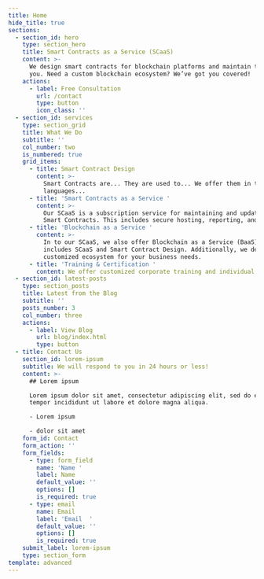 ```yaml
---
title: Home
hide_title: true
sections:
  - section_id: hero
    type: section_hero
    title: Smart Contracts as a Service (SCaaS)
    content: >-
      We design smart contracts for blockchain platforms and maintain them for
      you. Need a custom blockchain ecosystem? We’ve got you covered!
    actions:
      - label: Free Consultation
        url: /contact
        type: button
        icon_class: ''
  - section_id: services
    type: section_grid
    title: What We Do
    subtitle: ''
    col_number: two
    is_numbered: true
    grid_items:
      - title: Smart Contract Design
        content: >-
          Smart Contracts are... They are used to... We offer them in these
          languages... 
      - title: 'Smart Contracts as a Service '
        content: >-
          Our SCaaS is a subscription service for maintaining and updating your
          Smart Contracts. This includes secure hosting, reporting, and ...
      - title: 'Blockchain as a Service '
        content: >-
          In to our SCaaS, we also offer Blockchain as a Service (BaaS). This
          includes SCaaS and Smart Contract Design. Additionally, we develop a
          customized ecosystem for your business needs.
      - title: 'Training & Certification '
        content: We offer customized corporate training and individual certification...
  - section_id: latest-posts
    type: section_posts
    title: Latest from the Blog
    subtitle: ''
    posts_number: 3
    col_number: three
    actions:
      - label: View Blog
        url: blog/index.html
        type: button
  - title: Contact Us
    section_id: lorem-ipsum
    subtitle: We will respond to you in 24 hours or less!
    content: >-
      ## Lorem ipsum

      Lorem ipsum dolor sit amet, consectetur adipiscing elit, sed do eiusmod
      tempor incididunt ut labore et dolore magna aliqua.

      - Lorem ipsum

      - dolor sit amet
    form_id: Contact
    form_action: ''
    form_fields:
      - type: form_field
        name: 'Name '
        label: Name
        default_value: ''
        options: []
        is_required: true
      - type: email
        name: Email
        label: 'Email  '
        default_value: ''
        options: []
        is_required: true
    submit_label: lorem-ipsum
    type: section_form
template: advanced
---
```

